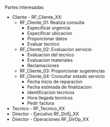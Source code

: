 Partes interesadas

- Cliente - RF_Cliente_XX:
	- RF_Cliente_01: Realiza consulta
		- Especificar urgencia
		- Especificar ubicacion
		- Proporcionar datos
		- Evaluar tecnico
	- RF_Cliente_02: Evaluacion servicio
		- Evaluacion del tecnico
		- Evaluacion materiales
		- Reclamaciones
	- RF_Cliente_03: Proporcionar sugerencias
	- RF_Cliente_04: Consultar estado servicio
		- Fecha inicio de reparacion
		- Fecha estimada de finalizacion
		- Identificacion tecnicos
		- Hora llegada tecnicos
		- Pedir factura
- Tecnico - RF_Tecnico_XX
- Director - Ejecutivo RF_DirEj_XX
- Director - Operaciones RF_DirOp_XX